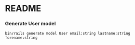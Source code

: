 # README

### Generate User model
`bin/rails generate model User email:string lastname:string forename:string`

